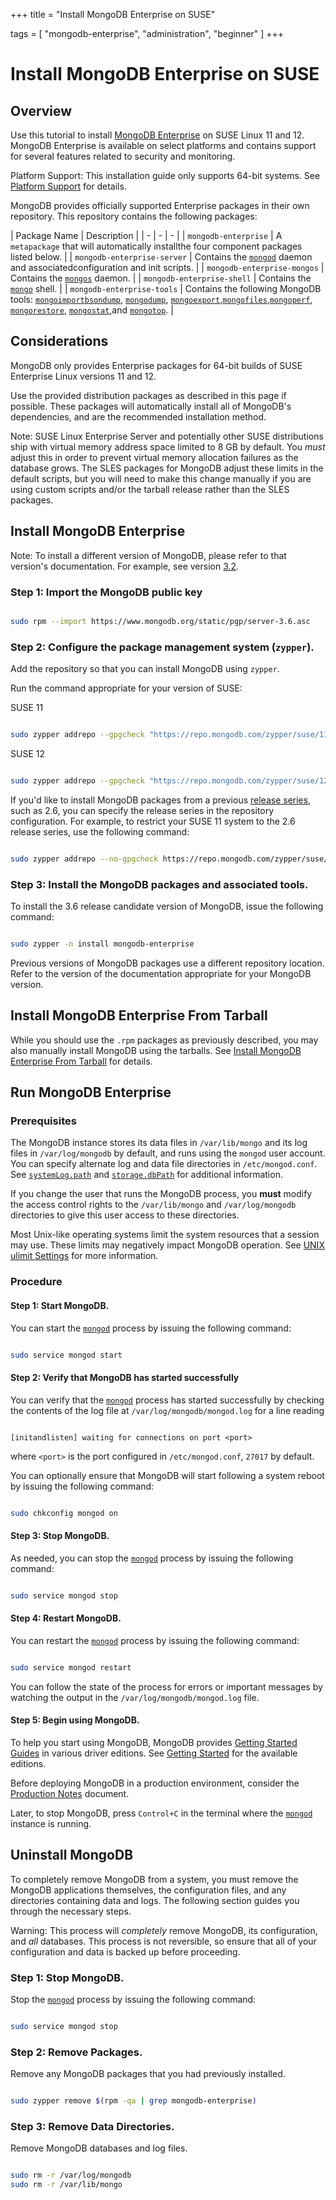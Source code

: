 +++
title = "Install MongoDB Enterprise on SUSE"

tags = [ "mongodb-enterprise", "administration", "beginner" ]
+++

# Install MongoDB Enterprise on SUSE


## Overview

Use this tutorial to install [MongoDB Enterprise](https://www.mongodb.com/products/mongodb-enterprise-advanced?jmp=docs) on SUSE Linux 11 and 12.
MongoDB Enterprise is available on select platforms and contains support
for several features related to security and monitoring.

Platform Support: This installation guide only supports 64-bit systems. See [Platform Support](https://docs.mongodb.com/manual/release-notes/3.0-compatibility/#compatibility-platform-support) for details.

MongoDB provides officially supported Enterprise packages in their own
repository. This repository contains the following packages:

| Package Name | Description |
| - | - | - |
| ``mongodb-enterprise`` | A ``metapackage`` that will automatically installthe four component packages listed below. |
| ``mongodb-enterprise-server`` | Contains the [``mongod``](https://docs.mongodb.com/manual/reference/program/mongod/#bin.mongod) daemon and associatedconfiguration and init scripts. |
| ``mongodb-enterprise-mongos`` | Contains the [``mongos``](https://docs.mongodb.com/manual/reference/program/mongos/#bin.mongos) daemon. |
| ``mongodb-enterprise-shell`` | Contains the [``mongo``](https://docs.mongodb.com/manual/reference/program/mongo/#bin.mongo) shell. |
| ``mongodb-enterprise-tools`` | Contains the following MongoDB tools: [``mongoimport``](https://docs.mongodb.com/manual/reference/program/mongoimport/#bin.mongoimport)[``bsondump``](https://docs.mongodb.com/manual/reference/program/bsondump/#bin.bsondump), [``mongodump``](https://docs.mongodb.com/manual/reference/program/mongodump/#bin.mongodump), [``mongoexport``](https://docs.mongodb.com/manual/reference/program/mongoexport/#bin.mongoexport),[``mongofiles``](https://docs.mongodb.com/manual/reference/program/mongofiles/#bin.mongofiles),[``mongoperf``](https://docs.mongodb.com/manual/reference/program/mongoperf/#bin.mongoperf), [``mongorestore``](https://docs.mongodb.com/manual/reference/program/mongorestore/#bin.mongorestore), [``mongostat``](https://docs.mongodb.com/manual/reference/program/mongostat/#bin.mongostat),and [``mongotop``](https://docs.mongodb.com/manual/reference/program/mongotop/#bin.mongotop). |


## Considerations

MongoDB only provides Enterprise packages for 64-bit builds of SUSE
Enterprise Linux versions 11 and 12.

Use the provided distribution packages as described in this page if possible.
These packages will automatically install all of MongoDB's dependencies, and are
the recommended installation method.

Note: SUSE Linux Enterprise Server and potentially other SUSE distributions ship with virtual memory address space limited to 8 GB by default. You *must* adjust this in order to prevent virtual memory allocation failures as the database grows. The SLES packages for MongoDB adjust these limits in the default scripts, but you will need to make this change manually if you are using custom scripts and/or the tarball release rather than the SLES packages.


## Install MongoDB Enterprise

Note: To install a different version of MongoDB, please refer to that version's documentation. For example, see version [3.2](../install-mongodb-enterprise-on-suse/).


### Step 1: Import the MongoDB public key

```sh

sudo rpm --import https://www.mongodb.org/static/pgp/server-3.6.asc

```


### Step 2: Configure the package management system (``zypper``).

Add the repository so that you can install MongoDB using ``zypper``.

Run the command appropriate for your version of SUSE:

SUSE 11
   ```sh

   sudo zypper addrepo --gpgcheck "https://repo.mongodb.com/zypper/suse/11/mongodb-enterprise/testing/x86_64/" mongodb

   ```

SUSE 12
   ```sh

   sudo zypper addrepo --gpgcheck "https://repo.mongodb.com/zypper/suse/12/mongodb-enterprise/testing/x86_64/" mongodb

   ```

If you'd like to install MongoDB packages from a previous [release
series](https://docs.mongodb.com/manual/release-notes/#release-version-numbers), such as 2.6, you can
specify the release series in the repository configuration. For
example, to restrict your SUSE 11 system to the 2.6 release series,
use the following command:

```sh

sudo zypper addrepo --no-gpgcheck https://repo.mongodb.com/zypper/suse/11/mongodb-enterprise/2.6/x86_64/ mongodb

```


### Step 3: Install the MongoDB packages and associated tools.

To install the 3.6 release candidate version of MongoDB, issue the following
command:

```sh

sudo zypper -n install mongodb-enterprise

```

Previous versions of MongoDB packages use a different repository location.
Refer to the version of the documentation appropriate for
your MongoDB version.

<span id="install-suse-from-tarball"></span>


## Install MongoDB Enterprise From Tarball

While you should use the ``.rpm`` packages as previously
described, you may also manually install MongoDB using the tarballs. See
[Install MongoDB Enterprise From Tarball](../install-mongodb-enterprise-on-linux/) for details.


## Run MongoDB Enterprise


### Prerequisites

The MongoDB instance stores its data files in ``/var/lib/mongo``
and its log files in ``/var/log/mongodb`` by default,
and runs using the ``mongod``
user account. You can specify alternate log and data file
directories in ``/etc/mongod.conf``. See [``systemLog.path``](https://docs.mongodb.com/manual/reference/configuration-options/#systemLog.path)
and [``storage.dbPath``](https://docs.mongodb.com/manual/reference/configuration-options/#storage.dbPath) for additional information.

If you change the user that runs the MongoDB process, you
**must** modify the access control rights to the ``/var/lib/mongo`` and
``/var/log/mongodb`` directories to give this user access to these
directories.

Most Unix-like operating systems limit the system resources that a
session may use. These limits may negatively impact MongoDB operation.
See [UNIX ulimit Settings](https://docs.mongodb.com/manual/reference/ulimit) for more information.


### Procedure


#### Step 1: Start MongoDB.

You can start the [``mongod``](https://docs.mongodb.com/manual/reference/program/mongod/#bin.mongod) process by issuing the following
command:

```sh

sudo service mongod start

```


#### Step 2: Verify that MongoDB has started successfully

You can verify that the [``mongod``](https://docs.mongodb.com/manual/reference/program/mongod/#bin.mongod) process has started
successfully by checking the contents of the log file at
``/var/log/mongodb/mongod.log``
for a line reading

```

[initandlisten] waiting for connections on port <port>

```

where ``<port>`` is the port configured in ``/etc/mongod.conf``, ``27017`` by default.

You can optionally ensure that MongoDB will start following a system
reboot by issuing the following command:

```sh

sudo chkconfig mongod on

```


#### Step 3: Stop MongoDB.

As needed, you can stop the [``mongod``](https://docs.mongodb.com/manual/reference/program/mongod/#bin.mongod) process by issuing the
following command:

```sh

sudo service mongod stop

```


#### Step 4: Restart MongoDB.

You can restart the [``mongod``](https://docs.mongodb.com/manual/reference/program/mongod/#bin.mongod) process by issuing the following
command:

```sh

sudo service mongod restart

```

You can follow the state of the process for errors or important messages
by watching the output in the ``/var/log/mongodb/mongod.log`` file.


#### Step 5: Begin using MongoDB.

To help you start using MongoDB, MongoDB provides [Getting
Started Guides](https://docs.mongodb.com/manual/tutorial/getting-started/#getting-started) in various driver editions. See
[Getting Started](https://docs.mongodb.com/manual/tutorial/getting-started/#getting-started) for the available editions.

Before deploying MongoDB in a production environment, consider the
[Production Notes](https://docs.mongodb.com/manual/administration/production-notes) document.

Later, to stop MongoDB, press ``Control+C`` in the terminal where the
[``mongod``](https://docs.mongodb.com/manual/reference/program/mongod/#bin.mongod) instance is running.


## Uninstall MongoDB

To completely remove MongoDB from a system, you must remove the MongoDB
applications themselves, the configuration files, and any directories containing
data and logs. The following section guides you through the necessary steps.

Warning: This process will *completely* remove MongoDB, its configuration, and *all* databases. This process is not reversible, so ensure that all of your configuration and data is backed up before proceeding.


### Step 1: Stop MongoDB.

Stop the [``mongod``](https://docs.mongodb.com/manual/reference/program/mongod/#bin.mongod) process by issuing the following command:

```sh

sudo service mongod stop

```


### Step 2: Remove Packages.

Remove any MongoDB packages that you had previously installed.

```sh

sudo zypper remove $(rpm -qa | grep mongodb-enterprise)

```


### Step 3: Remove Data Directories.

Remove MongoDB databases and log files.

```sh

sudo rm -r /var/log/mongodb
sudo rm -r /var/lib/mongo

```
